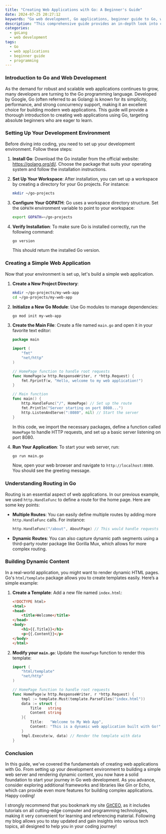 ```yaml
---
title: "Creating Web Applications with Go: A Beginner's Guide"
date: 2024-07-25 20:27:12
keywords: "Go web development, Go applications, beginner guide to Go, web applications with Go, Go programming tutorial"
description: "This comprehensive guide provides an in-depth look into creating web applications using the Go programming language. We will explore the foundational concepts needed for web development with Go, including setting up your development environment, handling HTTP requests, routing, and creating dynamic web applications. The guide also provides step-by-step instructions for building a simple web application, along with code examples and explanations. Whether you're a newcomer to web development or looking to expand your skills with Go, this tutorial will equip you with the knowledge to start building robust web applications effortlessly. Follow along as we dive into Go's powerful libraries, frameworks, and best practices in web development."
categories:
  - goLang
  - web development
tags:
  - Go
  - web applications
  - beginner guide
  - programming
---
```


### Introduction to Go and Web Development

As the demand for robust and scalable web applications continues to grow, many developers are turning to the Go programming language. Developed by Google, Go (often referred to as Golang) is known for its simplicity, performance, and strong concurrency support, making it an excellent choice for building modern web applications. This guide will provide a thorough introduction to creating web applications using Go, targeting absolute beginners who are eager to learn.

<!-- more -->

### Setting Up Your Development Environment

Before diving into coding, you need to set up your development environment. Follow these steps:

1. **Install Go**: Download the Go installer from the official website: https://golang.org/dl/. Choose the package that suits your operating system and follow the installation instructions.

2. **Set Up Your Workspace**: After installation, you can set up a workspace by creating a directory for your Go projects. For instance:
   ```bash
   mkdir ~/go-projects
   ```

3. **Configure Your GOPATH**: Go uses a workspace directory structure. Set the `GOPATH` environment variable to point to your workspace:
   ```bash
   export GOPATH=~/go-projects
   ```

4. **Verify Installation**: To make sure Go is installed correctly, run the following command:
   ```bash
   go version
   ```
   This should return the installed Go version.

### Creating a Simple Web Application

Now that your environment is set up, let's build a simple web application.

1. **Create a New Project Directory**:
   ```bash
   mkdir ~/go-projects/my-web-app
   cd ~/go-projects/my-web-app
   ```

2. **Initialize a New Go Module**:
   Use Go modules to manage dependencies:
   ```bash
   go mod init my-web-app
   ```

3. **Create the Main File**:
   Create a file named `main.go` and open it in your favorite text editor:
   ```go
   package main

   import (
       "fmt"
       "net/http"
   )

   // HomePage function to handle root requests
   func HomePage(w http.ResponseWriter, r *http.Request) {
       fmt.Fprintf(w, "Hello, welcome to my web application!")
   }

   // Main function
   func main() {
       http.HandleFunc("/", HomePage) // Set up the route
       fmt.Println("Server starting on port 8080...")
       http.ListenAndServe(":8080", nil) // Start the server
   }
   ```

   In this code, we import the necessary packages, define a function called `HomePage` to handle HTTP requests, and set up a basic server listening on port 8080.

4. **Run Your Application**:
   To start your web server, run:
   ```bash
   go run main.go
   ```
   Now, open your web browser and navigate to `http://localhost:8080`. You should see the greeting message.

### Understanding Routing in Go

Routing is an essential aspect of web applications. In our previous example, we used `http.HandleFunc` to define a route for the home page. Here are some key points:

- **Multiple Routes**:
  You can easily define multiple routes by adding more `http.HandleFunc` calls. For instance:
  ```go
  http.HandleFunc("/about", AboutPage) // This would handle requests to /about
  ```

- **Dynamic Routes**:
  You can also capture dynamic path segments using a third-party router package like Gorilla Mux, which allows for more complex routing.

### Building Dynamic Content

In a real-world application, you might want to render dynamic HTML pages. Go's `html/template` package allows you to create templates easily. Here’s a simple example:

1. **Create a Template**:
   Add a new file named `index.html`:
   ```html
   <!DOCTYPE html>
   <html>
   <head>
       <title>Welcome</title>
   </head>
   <body>
       <h1>{{.Title}}</h1>
       <p>{{.Content}}</p>
   </body>
   </html>
   ```

2. **Modify your `main.go`**:
   Update the `HomePage` function to render this template:
   ```go
   import (
       "html/template"
       "net/http"
   )

   // HomePage function to handle root requests
   func HomePage(w http.ResponseWriter, r *http.Request) {
       tmpl := template.Must(template.ParseFiles("index.html"))
       data := struct {
           Title   string
           Content string
       }{
           Title:   "Welcome to My Web App",
           Content: "This is a dynamic web application built with Go!",
       }
       tmpl.Execute(w, data) // Render the template with data
   }
   ```

### Conclusion

In this guide, we've covered the fundamentals of creating web applications with Go. From setting up your development environment to building a simple web server and rendering dynamic content, you now have a solid foundation to start your journey in Go web development. As you advance, consider exploring additional frameworks and libraries like Gin or Echo, which can provide even more features for building complex applications. Happy coding!

I strongly recommend that you bookmark my site [GitCEO](https://gitceo.com), as it includes tutorials on all cutting-edge computer and programming technologies, making it very convenient for learning and referencing material. Following my blog allows you to stay updated and gain insights into various tech topics, all designed to help you in your coding journey!